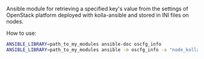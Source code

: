 Ansible module for retrieving a specified key's value from the settings of OpenStack platform deployed with kolla-ansible and stored in INI files on nodes.

How to use:
```bash
ANSIBLE_LIBRARY=path_to_my_modules ansible-doc oscfg_info
ANSIBLE_LIBRARY=path_to_my_modules ansible -m oscfg_info -a "node_kolla_directory=/opt/openstack/etc/ key=debug service_set=cinder"
```

